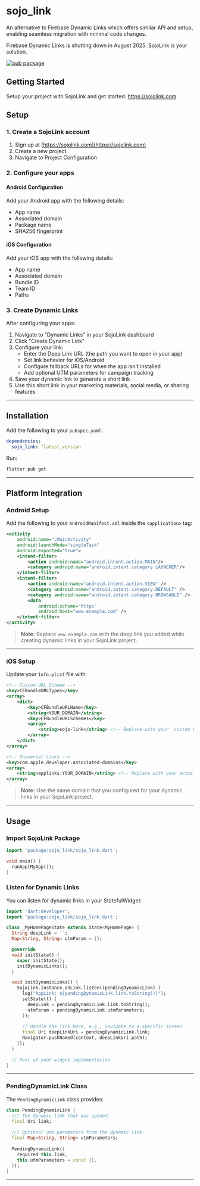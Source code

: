 # sojo_link

An alternative to Firebase Dynamic Links which offers similar API and setup, enabling seamless migration with minimal code changes.

Firebase Dynamic Links is shutting down in August 2025. SojoLink is your solution.

[![pub package](https://img.shields.io/pub/v/sojo_link.svg)](https://pub.dev/packages/sojo_link)

## Getting Started

Setup your project with SojoLink and get started: https://sojolink.com

## Setup

### 1. Create a SojoLink account

1. Sign up at [https://sojolink.com](https://sojolink.com)
2. Create a new project
3. Navigate to Project Configuration

### 2. Configure your apps

#### Android Configuration
Add your Android app with the following details:
- App name
- Associated domain
- Package name
- SHA256 fingerprint

#### iOS Configuration
Add your iOS app with the following details:
- App name
- Associated domain
- Bundle ID
- Team ID
- Paths

### 3. Create Dynamic Links

After configuring your apps:

1. Navigate to "Dynamic Links" in your SojoLink dashboard
2. Click "Create Dynamic Link"
3. Configure your link:
   - Enter the Deep Link URL (the path you want to open in your app)
   - Set link behavior for iOS/Android
   - Configure fallback URLs for when the app isn't installed
   - Add optional UTM parameters for campaign tracking
4. Save your dynamic link to generate a short link
5. Use this short link in your marketing materials, social media, or sharing features

---

## Installation

Add the following to your `pubspec.yaml`:

```yaml
dependencies:
  sojo_link: ^latest_version
```

Run:

```bash
flutter pub get
```

---

## Platform Integration

### Android Setup

Add the following to your `AndroidManifest.xml` inside the `<application>` tag:

```xml
<activity
    android:name=".MainActivity"
    android:launchMode="singleTask"
    android:exported="true">
    <intent-filter>
        <action android:name="android.intent.action.MAIN"/>
        <category android:name="android.intent.category.LAUNCHER"/>
    </intent-filter>
    <intent-filter>
        <action android:name="android.intent.action.VIEW" />
        <category android:name="android.intent.category.DEFAULT" />
        <category android:name="android.intent.category.BROWSABLE" />
        <data
            android:scheme="https"
            android:host="www.example.com" />
    </intent-filter>
</activity>
```

> **Note:** Replace `www.example.com` with the deep link you added while creating dynamic links in your SojoLink project.


---

### iOS Setup

Update your `Info.plist` file with:

```xml
<!-- Custom URL Scheme -->
<key>CFBundleURLTypes</key>
<array>
    <dict>
        <key>CFBundleURLName</key>
        <string>YOUR_DOMAIN</string>
        <key>CFBundleURLSchemes</key>
        <array>
            <string>sojo-link</string> <!-- Replace with your  custom URL scheme -->
        </array>
    </dict>
</array>

<!-- Universal Links -->
<key>com.apple.developer.associated-domains</key>
<array>
    <string>applinks:YOUR_DOMAIN</string> <!-- Replace with your actual domain -->
</array>
```
> **Note:** Use the same domain that you configured for your dynamic links in your SojoLink project.

---

## Usage

### Import SojoLink Package

```dart
import 'package:sojo_link/sojo_link.dart';

void main() {
  runApp(MyApp());
}
```

### Listen for Dynamic Links

You can listen for dynamic links in your StatefulWidget:

```dart
import 'dart:developer';
import 'package:sojo_link/sojo_link.dart';

class _MyHomePageState extends State<MyHomePage> {
  String deepLink = '';
  Map<String, String> utmParam = {};

  @override
  void initState() {
    super.initState();
    initDynamicLinks();
  }

  void initDynamicLinks() {
    SojoLink.instance.onLink.listen((pendingDynamicLink) {
      log("AppLink: ${pendingDynamicLink.link.toString()}");
      setState(() {
        deepLink = pendingDynamicLink.link.toString();
        utmParam = pendingDynamicLink.utmParameters;
      });
      
      // Handle the link here, e.g., navigate to a specific screen
      final Uri deepLinkUri = pendingDynamicLink.link;
      Navigator.pushNamed(context, deepLinkUri.path);
    });
  }
  
  // Rest of your widget implementation
}
```
---

### PendingDynamicLink Class

The `PendingDynamicLink` class provides:

```dart
class PendingDynamicLink {
  /// The dynamic link that was opened.
  final Uri link;
  
  /// Optional utm parameters from the dynamic link.
  final Map<String, String> utmParameters;
  
  PendingDynamicLink({
    required this.link,
    this.utmParameters = const {},
  });
}
```

---
